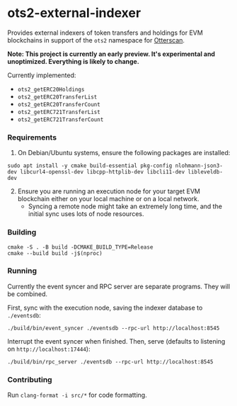 # ots2-external-indexer
Provides external indexers of token transfers and holdings for EVM blockchains in support of the `ots2` namespace for [Otterscan](https://github.com/otterscan/otterscan).

**Note: This project is currently an early preview. It's experimental and unoptimized. Everything is likely to change.**

Currently implemented:
- `ots2_getERC20Holdings`
- `ots2_getERC20TransferList`
- `ots2_getERC20TransferCount`
- `ots2_getERC721TransferList`
- `ots2_getERC721TransferCount`

### Requirements

1. On Debian/Ubuntu systems, ensure the following packages are installed:
```
sudo apt install -y cmake build-essential pkg-config nlohmann-json3-dev libcurl4-openssl-dev libcpp-httplib-dev libcli11-dev libleveldb-dev
```

2. Ensure you are running an execution node for your target EVM blockchain either on your local machine or on a local network.
   - Syncing a remote node might take an extremely long time, and the initial sync uses lots of node resources.

### Building

```
cmake -S . -B build -DCMAKE_BUILD_TYPE=Release
cmake --build build -j$(nproc)
```

### Running

Currently the event syncer and RPC server are separate programs. They will be combined.

First, sync with the execution node, saving the indexer database to `./eventsdb`:

```
./build/bin/event_syncer ./eventsdb --rpc-url http://localhost:8545
```

Interrupt the event syncer when finished. Then, serve (defaults to listening on `http://localhost:17444`):

```
./build/bin/rpc_server ./eventsdb --rpc-url http://localhost:8545
```

### Contributing

Run `clang-format -i src/*` for code formatting.

